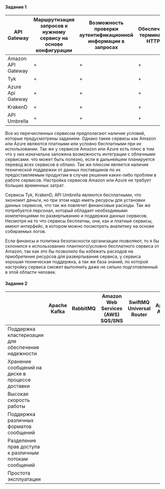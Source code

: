 #### Задание 1
| API Gateway | Маршрутизация запросов к нужному сервису на основе конфигурации | Возможность проверки аутентификационной информации в запросах | Обеспечение терминации HTTPS |
|--------------------|----------------------------------------------------------|---------------------------------------------------------------|------------------------------|
| Amazon API Gateway | + | + | + |
| Tyk | + | + | + |
| Azure Api Gateway | + | + | + |
| KrakenD | + | + | + |
| API Umbrella | + | + | + |

Все из перечисленных сервисом предполагают наличие условий, которые предусмотрены заданием. Однако такие сервисы как Amazon или Azure являются платными или условно бесплатными при их использовании. Так же у сервисов Amazon или Azure есть плюс в том что у них изначальна заложена возможность интеграции с облачными сервисами. что может быть полезно, если в дальнейшем планируется перевод всех сервисов в облако. Так же плюсом является наличие технической поддержки от данных поставщиков по их предоставляемым продуктам в случае решения каких-либо проблем в работе сервисов. Настройка сервисов Amazon или Azure не требует больших временных затрат.

Сервисы Tyk, KrakenD, API Umbrella являются бесплатными, что экономит деньги, но при этом надо иметь ресурсы для установки данных сервисов, что так же повлечет финансовые расходы. Так же потребуется персонал, который обладает необходимыми компетенциями по развертыванию и поддержки данных сервисов. Несмотря на то что сервисы бесплатны, они, как и платные сервисы, имеют интерфейс, в котором можно посмотреть аналитику на основе собираемых логов. 

Если финансы и политика безопасности организации позволяют, то я бы склонился к использованию плантного/условно бесплатного сервиса от Amazon, так как это бы позволило бы избежать расходов на приобретение ресурсов для развертывания сервиса, у сервиса хорошая техническая поддержка, а так же база знаний, по которой настройку сервиса сможет выполнить даже не сильно подготовленный в этой области человек.

#### Задание 2
| | Apache Kafka | RabbitMQ | Amazon Web Services (AWS) SQS/SNS | SwiftMQ Universal Router | Apache Apollo |
|-|--------------|----------|-----------------------------------|--------------------------|---------------|
| Поддержка кластеризации для обеспечения надежности | | | | | |
| Хранение сообщений на диске в процессе доставки | | | | | |
| Высокая скорость работы | | | | | |
| Поддержка различных форматов сообщений | | | | | |
| Разделение прав доступа к различным потокам сообщений | | | | | |
| Проcтота эксплуатации | | | | | |
